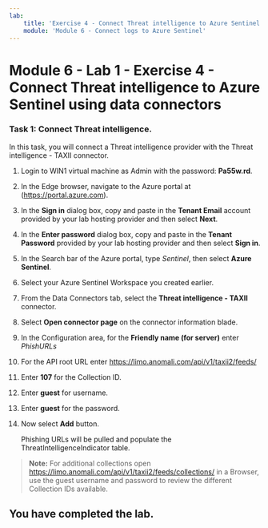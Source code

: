 ```yaml
---
lab:
    title: 'Exercise 4 - Connect Threat intelligence to Azure Sentinel using data connectors'
    module: 'Module 6 - Connect logs to Azure Sentinel'
---
```


# Module 6 - Lab 1 - Exercise 4 - Connect Threat intelligence to Azure Sentinel using data connectors


### Task 1: Connect Threat intelligence.

In this task, you will connect a Threat intelligence provider with the Threat intelligence - TAXII connector.

1. Login to WIN1 virtual machine as Admin with the password: **Pa55w.rd**.  

2. In the Edge browser, navigate to the Azure portal at (https://portal.azure.com).

3. In the **Sign in** dialog box, copy and paste in the **Tenant Email** account provided by your lab hosting provider and then select **Next**.

4. In the **Enter password** dialog box, copy and paste in the **Tenant Password** provided by your lab hosting provider and then select **Sign in**.

5. In the Search bar of the Azure portal, type *Sentinel*, then select **Azure Sentinel**.

6. Select your Azure Sentinel Workspace you created earlier.

7. From the Data Connectors tab, select the **Threat intelligence - TAXII** connector.

8. Select **Open connector page** on the connector information blade.

9. In the Configuration area, for the **Friendly name (for server)** enter *PhishURLs*

10. For the API root URL enter https://limo.anomali.com/api/v1/taxii2/feeds/

11. Enter **107** for the Collection ID.

12. Enter **guest** for username.

13. Enter **guest** for the password.

14. Now select **Add** button.  

    Phishing URLs will be pulled and populate the ThreatIntelligenceIndicator table.

>**Note:** For additional collections open https://limo.anomali.com/api/v1/taxii2/feeds/collections/ in a Browser, use the guest username and password to review the different Collection IDs available.

## You have completed the lab.
